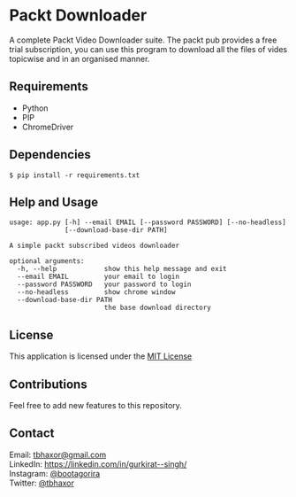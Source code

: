 # Packt Downloader

A complete Packt Video Downloader suite. The packt pub provides a free trial subscription, you can use this program to download all the files of vides topicwise and in an organised manner.

## Requirements

- Python
- PIP
- ChromeDriver

## Dependencies

```
$ pip install -r requirements.txt
```

## Help and Usage

```
usage: app.py [-h] --email EMAIL [--password PASSWORD] [--no-headless]
              [--download-base-dir PATH]

A simple packt subscribed videos downloader

optional arguments:
  -h, --help            show this help message and exit
  --email EMAIL         your email to login
  --password PASSWORD   your password to login
  --no-headless         show chrome window
  --download-base-dir PATH
                        the base download directory
```

## License

This application is licensed under the [MIT License](https://github.com/tbhaxor/packt-downloader/blob/master/LICENSE)

## Contributions

Feel free to add new features to this repository.

## Contact

Email: tbhaxor@gmail.com <br>
LinkedIn: https://linkedin.com/in/gurkirat--singh/ <br>
Instagram: [@bootagorira](https://www.instagram.com/bootagorira/) <br>
Twitter: [@tbhaxor](https://twitter.com/tbhaxor)
